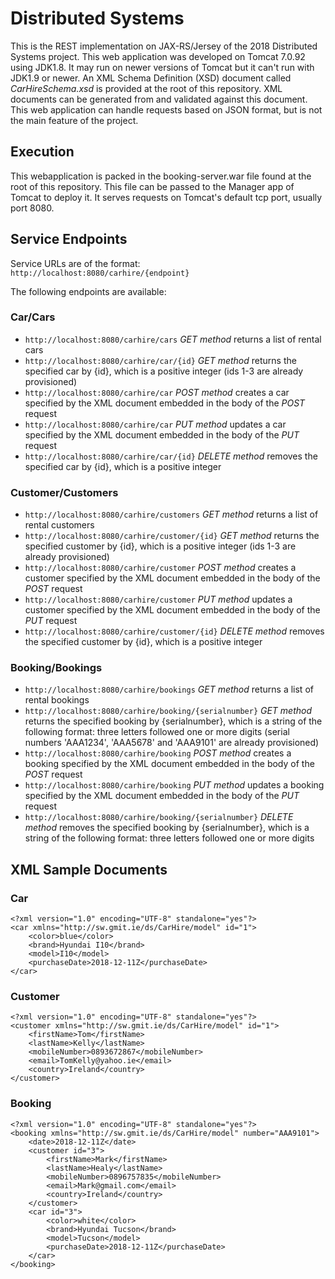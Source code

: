 # Distributed Systems
This is the REST implementation on JAX-RS/Jersey of the 2018 Distributed Systems project. This web application was developed on Tomcat 7.0.92 using JDK1.8. It may run on newer versions of Tomcat but it can't run with JDK1.9 or newer.  An XML Schema Definition (XSD) document called *CarHireSchema.xsd* is provided at the root of this repository. XML documents can be generated from and validated against this document. This web application can handle requests based on JSON format, but is not the main feature of the project.
## Execution
This webapplication is packed in the booking-server.war file found at the root of this repository. This file can be passed to the Manager app of Tomcat to deploy it. It serves requests on Tomcat's default tcp port, usually port 8080.  
## Service Endpoints
Service URLs are of the format:  
`http://localhost:8080/carhire/{endpoint}`  

The following endpoints are available:  
### Car/Cars
* `http://localhost:8080/carhire/cars` *GET method* returns a list of rental cars
* `http://localhost:8080/carhire/car/{id}` *GET method* returns the specified car by {id}, which is a positive integer (ids 1-3 are already provisioned) 
* `http://localhost:8080/carhire/car` *POST method* creates a car specified by the XML document embedded in the body of the *POST* request
* `http://localhost:8080/carhire/car` *PUT method* updates a car specified by the XML document embedded in the body of the *PUT* request
* `http://localhost:8080/carhire/car/{id}` *DELETE method* removes the specified car by {id}, which is a positive integer  
### Customer/Customers
* `http://localhost:8080/carhire/customers` *GET method* returns a list of rental customers
* `http://localhost:8080/carhire/customer/{id}` *GET method* returns the specified customer by {id}, which is a positive integer (ids 1-3 are already provisioned) 
* `http://localhost:8080/carhire/customer` *POST method* creates a customer specified by the XML document embedded in the body of the *POST* request
* `http://localhost:8080/carhire/customer` *PUT method* updates a customer specified by the XML document embedded in the body of the *PUT* request
* `http://localhost:8080/carhire/customer/{id}` *DELETE method* removes the specified customer by {id}, which is a positive integer  
### Booking/Bookings
* `http://localhost:8080/carhire/bookings` *GET method* returns a list of rental bookings
* `http://localhost:8080/carhire/booking/{serialnumber}` *GET method* returns the specified booking by {serialnumber}, which is a string of the following format: three letters followed one or more digits (serial numbers 'AAA1234', 'AAA5678' and 'AAA9101' are already provisioned) 
* `http://localhost:8080/carhire/booking` *POST method* creates a booking specified by the XML document embedded in the body of the *POST* request
* `http://localhost:8080/carhire/booking` *PUT method* updates a booking specified by the XML document embedded in the body of the *PUT* request
* `http://localhost:8080/carhire/booking/{serialnumber}` *DELETE method* removes the specified booking by {serialnumber}, which is a string of the following format: three letters followed one or more digits  
## XML Sample Documents
### Car
```
<?xml version="1.0" encoding="UTF-8" standalone="yes"?>
<car xmlns="http://sw.gmit.ie/ds/CarHire/model" id="1">
    <color>blue</color>
    <brand>Hyundai I10</brand>
    <model>I10</model>
    <purchaseDate>2018-12-11Z</purchaseDate>
</car>
```
### Customer
```
<?xml version="1.0" encoding="UTF-8" standalone="yes"?>
<customer xmlns="http://sw.gmit.ie/ds/CarHire/model" id="1">
    <firstName>Tom</firstName>
    <lastName>Kelly</lastName>
    <mobileNumber>0893672867</mobileNumber>
    <email>TomKelly@yahoo.ie</email>
    <country>Ireland</country>
</customer>
```
### Booking
```
<?xml version="1.0" encoding="UTF-8" standalone="yes"?>
<booking xmlns="http://sw.gmit.ie/ds/CarHire/model" number="AAA9101">
    <date>2018-12-11Z</date>
    <customer id="3">
        <firstName>Mark</firstName>
        <lastName>Healy</lastName>
        <mobileNumber>0896757835</mobileNumber>
        <email>Mark@gmail.com</email>
        <country>Ireland</country>
    </customer>
    <car id="3">
        <color>white</color>
        <brand>Hyundai Tucson</brand>
        <model>Tucson</model>
        <purchaseDate>2018-12-11Z</purchaseDate>
    </car>
</booking>
```